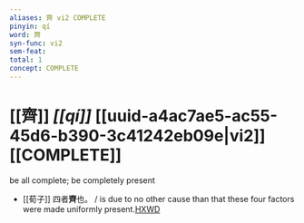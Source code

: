 ```yaml
---
aliases: 齊 vi2 COMPLETE
pinyin: qí
word: 齊
syn-func: vi2
sem-feat: 
total: 1
concept: COMPLETE 
---
```

# [[齊]] *[[qí]]*  [[uuid-a4ac7ae5-ac55-45d6-b390-3c41242eb09e|vi2]] [[COMPLETE]]
be all complete; be completely present
 - [[荀子]] 四者**齊**也。 / is due to no other cause than that these four factors were made uniformly present.[HXWD](https://hxwd.org/textview.html?location=KR3a0002_tls_011-10a.32)